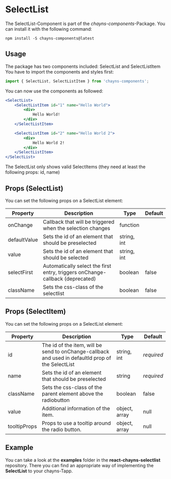 # SelectList #

The SelectList-Component is part of the *chayns-components*-Package. You can install it with the following command:

    npm install -S chayns-components@latest


## Usage ##

The package has two components included: SelectList and SelectListItem
You have to import the components and styles first:

```jsx harmony
import { SelectList, SelectListItem } from 'chayns-components';
```

You can now use the components as followed:
```jsx harmony
<SelectList>
	<SelectListItem id="1" name="Hello World">
		<div>
			Hello World!
		</div>
	</SelectListItem>

	<SelectListItem id="2" name="Hello World 2">
		<div>
			Hello World 2!
		</div>
	</SelectListItem>
</SelectList>
```

The SelectList only shows valid SelectItems (they need at least the following props: id, name)


## Props (SelectList) ##
You can set the following props on a SelectList element:

| Property     | Description                                                                   | Type        | Default      |
|--------------|-------------------------------------------------------------------------------|-------------|--------------|
| onChange     | Callback that will be triggered when the selection changes                    | function    |              |
| defaultValue | Sets the id of an element that should be preselected                          | string, int |              |
| value        | Sets the id of an element that should be selected                             | string, int |              |
| selectFirst  | Automatically select the first entry, triggers onChange-callback (deprecated) | boolean     |  false       |
| className    | Sets the css-class of the selectlist                                          | boolean     |  false       |


## Props (SelectItem) ##
You can set the following props on a SelectList element:

| Property  | Description                                                                                         | Type            | Default    |
|-----------|-----------------------------------------------------------------------------------------------------|-----------------|------------|
| id        | The id of the item, will be send to onChange-callback and used in defaultId prop of the SelectList  | string, int     | *required* |
| name      | Sets the id of an element that should be preselected                                                | string          | *required* |
| className | Sets the css-class of the parent element above the radiobutton                                      | boolean         | false      |
| value     | Additional information of the item.                                                                 | object, array   | null       |
| tooltipProps | Props to use a tooltip around the radio button.                                                  | object, array   | null       |


## Example ##

You can take a look at the **examples** folder in the **react-chayns-selectlist** repository. There you can find an appropriate way of implementing the **SelectList** to your chayns-Tapp.
